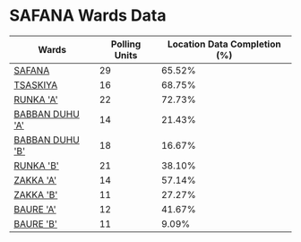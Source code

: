 
# SAFANA Wards Data

| Wards | Polling Units | Location Data Completion (%) |
| ---- | ----- | ------- |
| [SAFANA](./wards/5159-safana) | 29 | 65.52% |
| [TSASKIYA](./wards/5160-tsaskiya) | 16 | 68.75% |
| [RUNKA 'A'](./wards/5161-runka-'a') | 22 | 72.73% |
| [BABBAN DUHU 'A'](./wards/5162-babban-duhu-'a') | 14 | 21.43% |
| [BABBAN DUHU 'B'](./wards/5163-babban-duhu-'b') | 18 | 16.67% |
| [RUNKA 'B'](./wards/5164-runka-'b') | 21 | 38.10% |
| [ZAKKA 'A'](./wards/5165-zakka-'a') | 14 | 57.14% |
| [ZAKKA 'B'](./wards/5166-zakka-'b') | 11 | 27.27% |
| [BAURE 'A'](./wards/5167-baure-'a') | 12 | 41.67% |
| [BAURE 'B'](./wards/5168-baure-'b') | 11 | 9.09% |




